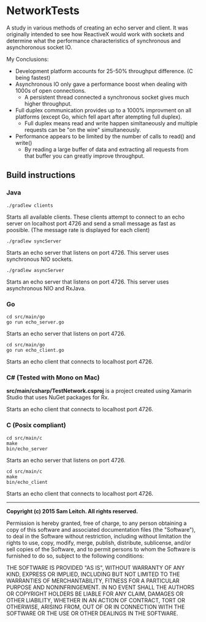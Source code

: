 # NetworkTests

A study in various methods of creating an echo server and client.
It was originally intended to see how ReactiveX would work with sockets
and determine what the performance characteristics of synchronous and asynchoronous
socket IO.

My Conclusions:

* Development platform accounts for 25-50% throughput difference. (C being fastest)
* Asynchronous IO only gave a performance boost when dealing with 1000s of open connections.
  * A persistent thread connected a synchronous socket gives much higher throughput.
* Full duplex communication provides up to a 1000% improvment on all platforms (except Go, which fell apart after atempting full duplex).
  * Full duplex means read and write happen simltaneously and multiple requests can be "on the wire" simultaneously.
* Performance appears to be limited by the number of calls to read() and write()
  * By reading a large buffer of data and extracting all requests from that buffer you can greatly improve throughput.

## Build instructions
### Java
```
./gradlew clients
```
Starts all available clients. These clients attempt to connect to an echo server on localhost port 4726
and send a small message as fast as poosible. (The message rate is displayed for each client)

```
./gradlew syncServer
```
Starts an echo server that listens on port 4726. This server uses synchronous NIO sockets.

```
./gradlew asyncServer
```
Starts an echo server that listens on port 4726. This server uses asynchronous NIO and RxJava.

### Go
```
cd src/main/go
go run echo_server.go
```
Starts an echo server that listens on port 4726.

```
cd src/main/go
go run echo_client.go
```
Starts an echo client that connects to localhost port 4726.

### C# (Tested with Mono on Mac)
**src/main/csharp/TestNetwork.csproj** is a project created using Xamarin Studio that uses NuGet packages for Rx.

Starts an echo client that connects to localhost port 4726.

### C (Posix compliant)
```
cd src/main/c
make
bin/echo_server
```
Starts an echo server that listens on port 4726.

```
cd src/main/c
make
bin/echo_client
```
Starts an echo client that connects to localhost port 4726.

----------------------------------------------------------------------------
**Copyright (c) 2015 Sam Leitch. All rights reserved.**

Permission is hereby granted, free of charge, to any person obtaining a copy
of this software and associated documentation files (the "Software"), to
deal in the Software without restriction, including without limitation the
rights to use, copy, modify, merge, publish, distribute, sublicense, and/or
sell copies of the Software, and to permit persons to whom the Software is
furnished to do so, subject to the following conditions:

THE SOFTWARE IS PROVIDED "AS IS", WITHOUT WARRANTY OF ANY KIND, EXPRESS OR
IMPLIED, INCLUDING BUT NOT LIMITED TO THE WARRANTIES OF MERCHANTABILITY,
FITNESS FOR A PARTICULAR PURPOSE AND NONINFRINGEMENT. IN NO EVENT SHALL THE
AUTHORS OR COPYRIGHT HOLDERS BE LIABLE FOR ANY CLAIM, DAMAGES OR OTHER
LIABILITY, WHETHER IN AN ACTION OF CONTRACT, TORT OR OTHERWISE, ARISING
FROM, OUT OF OR IN CONNECTION WITH THE SOFTWARE OR THE USE OR OTHER DEALINGS
IN THE SOFTWARE.
